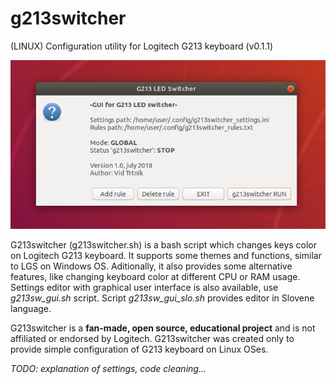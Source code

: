 # g213switcher
(LINUX) Configuration utility for Logitech G213 keyboard (v0.1.1)

![Alt text](/screenshots/g213switcher_gui_screenshot1.png?raw=true "G213 Switcher GUI")

G213switcher (g213switcher.sh) is a bash script which changes keys color on Logitech G213 keyboard. It supports some themes and functions, similar to LGS on Windows OS. Aditionally, it also provides some alternative features, like changing keyboard color at different CPU or RAM usage. Settings editor with graphical user interface is also available, use <i>g213sw_gui.sh</i> script. Script <i>g213sw_gui_slo.sh</i> provides editor in Slovene language.

G213switcher is a <b>fan-made, open source, educational project</b> and is not affiliated or endorsed by Logitech. G213switcher was created only to provide simple configuration of G213 keyboard on Linux OSes.

<i>TODO: explanation of settings, code cleaning...</i>
